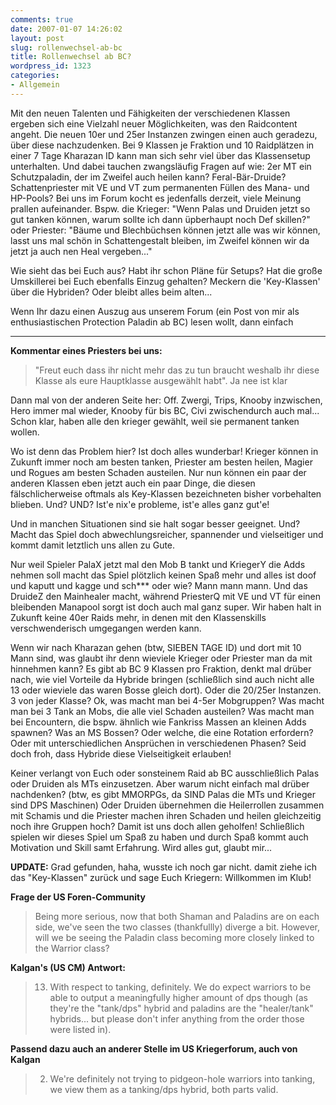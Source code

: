```yaml
---
comments: true
date: 2007-01-07 14:26:02
layout: post
slug: rollenwechsel-ab-bc
title: Rollenwechsel ab BC?
wordpress_id: 1323
categories:
- Allgemein
---
```


Mit den neuen Talenten und Fähigkeiten der verschiedenen Klassen ergeben sich eine Vielzahl neuer Möglichkeiten, was den Raidcontent angeht. Die neuen 10er und 25er Instanzen zwingen einen auch geradezu, über diese nachzudenken. Bei 9 Klassen je Fraktion und 10 Raidplätzen in einer 7 Tage Kharazan ID kann man sich sehr viel über das Klassensetup unterhalten. Und dabei tauchen zwangsläufig Fragen auf wie: 2er MT ein Schutzpaladin, der im Zweifel auch heilen kann? Feral-Bär-Druide? Schattenpriester mit VE und VT zum permanenten Füllen des Mana- und HP-Pools? Bei uns im Forum kocht es jedenfalls derzeit, viele Meinung prallen aufeinander. Bspw. die Krieger: "Wenn Palas und Druiden jetzt so gut tanken können, warum sollte ich dann üpberhaupt noch Def skillen?" oder Priester: "Bäume und Blechbüchsen können jetzt alle was wir können, lasst uns mal schön in Schattengestalt bleiben, im Zweifel können wir da jetzt ja auch nen Heal vergeben..."

Wie sieht das bei Euch aus? Habt ihr schon Pläne für Setups? Hat die große Umskillerei bei Euch ebenfalls Einzug gehalten? Meckern die 'Key-Klassen' über die Hybriden? Oder bleibt alles beim alten...

Wenn Ihr dazu einen Auszug aus unserem Forum (ein Post von mir als enthusiastischen Protection Paladin ab BC) lesen wollt, dann einfach 



* * *



**Kommentar eines Priesters bei uns:**


> "Freut euch dass ihr nicht mehr das zu tun braucht weshalb ihr diese Klasse als eure Hauptklasse ausgewählt habt". Ja nee ist klar



Dann mal von der anderen Seite her: Off. Zwergi, Trips, Knooby inzwischen, Hero immer mal wieder, Knooby für bis BC, Civi zwischendurch auch mal... Schon klar, haben alle den krieger gewählt, weil sie permanent tanken wollen.

Wo ist denn das Problem hier? Ist doch alles wunderbar! Krieger können in Zukunft immer noch am besten tanken, Priester am besten heilen, Magier und Rogues am besten Schaden austeilen. Nur nun können ein paar der anderen Klassen eben jetzt auch ein paar Dinge, die diesen fälschlicherweise oftmals als Key-Klassen bezeichneten bisher vorbehalten blieben. Und? UND? Ist'e nix'e probleme, ist'e alles ganz gut'e!

Und in manchen Situationen sind sie halt sogar besser geeignet. Und? Macht das Spiel doch abwechlungsreicher, spannender und vielseitiger und kommt damit letztlich uns allen zu Gute.

Nur weil Spieler PalaX jetzt mal den Mob B tankt und KriegerY die Adds nehmen soll macht das Spiel plötzlich keinen Spaß mehr und alles ist doof und kaputt und kagge und sch*** oder wie? Mann mann mann. Und das DruideZ den Mainhealer macht, während PriesterQ mit VE und VT für einen bleibenden Manapool sorgt ist doch auch mal ganz super. Wir haben halt in Zukunft keine 40er Raids mehr, in denen mit den Klassenskills verschwenderisch umgegangen werden kann.

Wenn wir nach Kharazan gehen (btw, SIEBEN TAGE ID) und dort mit 10 Mann sind, was glaubt ihr denn wieviele Krieger oder Priester man da mit hinnehmen kann? Es gibt ab BC 9 Klassen pro Fraktion, denkt mal drüber nach, wie viel Vorteile da Hybride bringen (schließlich sind auch nicht alle 13 oder wieviele das waren Bosse gleich dort). Oder die 20/25er Instanzen. 3 von jeder Klasse? Ok, was macht man bei 4-5er Mobgruppen? Was macht man bei 3 Tank an Mobs, die alle viel Schaden austeilen? Was macht man bei Encountern, die bspw. ähnlich wie Fankriss Massen an kleinen Adds spawnen? Was an MS Bossen? Oder welche, die eine Rotation erfordern? Oder mit unterschiedlichen Ansprüchen in verschiedenen Phasen? Seid doch froh, dass Hybride diese Vielseitigkeit erlauben!

Keiner verlangt von Euch oder sonsteinem Raid ab BC ausschließlich Palas oder Druiden als MTs einzusetzen. Aber warum nicht einfach mal drüber nachdenken? (btw, es gibt MMORPGs, da SIND Palas die MTs und Krieger sind DPS Maschinen) Oder Druiden übernehmen die Heilerrollen zusammen mit Schamis und die Priester machen ihren Schaden und heilen gleichzeitig noch ihre Gruppen hoch? Damit ist uns doch allen geholfen! Schließlich spielen wir dieses Spiel um Spaß zu haben und durch Spaß kommt auch Motivation und Skill samt Erfahrung. Wird alles gut, glaubt mir...

**UPDATE:**
Grad gefunden, haha, wusste ich noch gar nicht. damit ziehe ich das "Key-Klassen" zurück und sage Euch Kriegern: Willkommen im Klub!

**Frage der US Foren-Community**


> Being more serious, now that both Shaman and Paladins are on each side, we've seen the two classes (thankfullly) diverge a bit. However, will we be seeing the Paladin class becoming more closely linked to the Warrior class?



**Kalgan's (US CM) Antwort:**


> 13. With respect to tanking, definitely. We do expect warriors to be able to output a meaningfully higher amount of dps though (as they're the "tank/dps" hybrid and paladins are the "healer/tank" hybrids... but please don't infer anything from the order those were listed in).



**Passend dazu auch an anderer Stelle im US Kriegerforum, auch von Kalgan**


> 2. We're definitely not trying to pidgeon-hole warriors into tanking, we view them as a tanking/dps hybrid, both parts valid.
